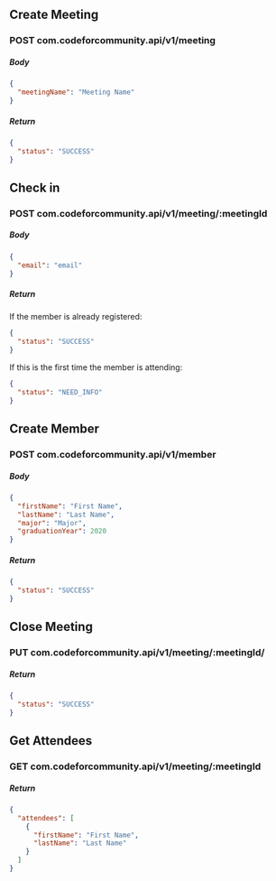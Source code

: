 ## Create Meeting
### POST com.codeforcommunity.api/v1/meeting

##### Body
```json
{
  "meetingName": "Meeting Name"
}
```

##### Return
```json
{
  "status": "SUCCESS"
}
```

## Check in
### POST com.codeforcommunity.api/v1/meeting/:meetingId

##### Body
```json
{
  "email": "email"
}
```

##### Return
If the member is already registered:
```json
{
  "status": "SUCCESS"
}
```

If this is the first time the member is attending:
```json
{
  "status": "NEED_INFO"
}
```

## Create Member
### POST com.codeforcommunity.api/v1/member

##### Body
```json
{
  "firstName": "First Name",
  "lastName": "Last Name",
  "major": "Major",
  "graduationYear": 2020
}
```

##### Return
```json
{
  "status": "SUCCESS"
}
```

## Close Meeting
### PUT com.codeforcommunity.api/v1/meeting/:meetingId/

##### Return
```json
{
  "status": "SUCCESS"
}
```

## Get Attendees
### GET com.codeforcommunity.api/v1/meeting/:meetingId

##### Return
```json
{
  "attendees": [
    {
      "firstName": "First Name",
      "lastName": "Last Name"
    }
  ]
}
```

